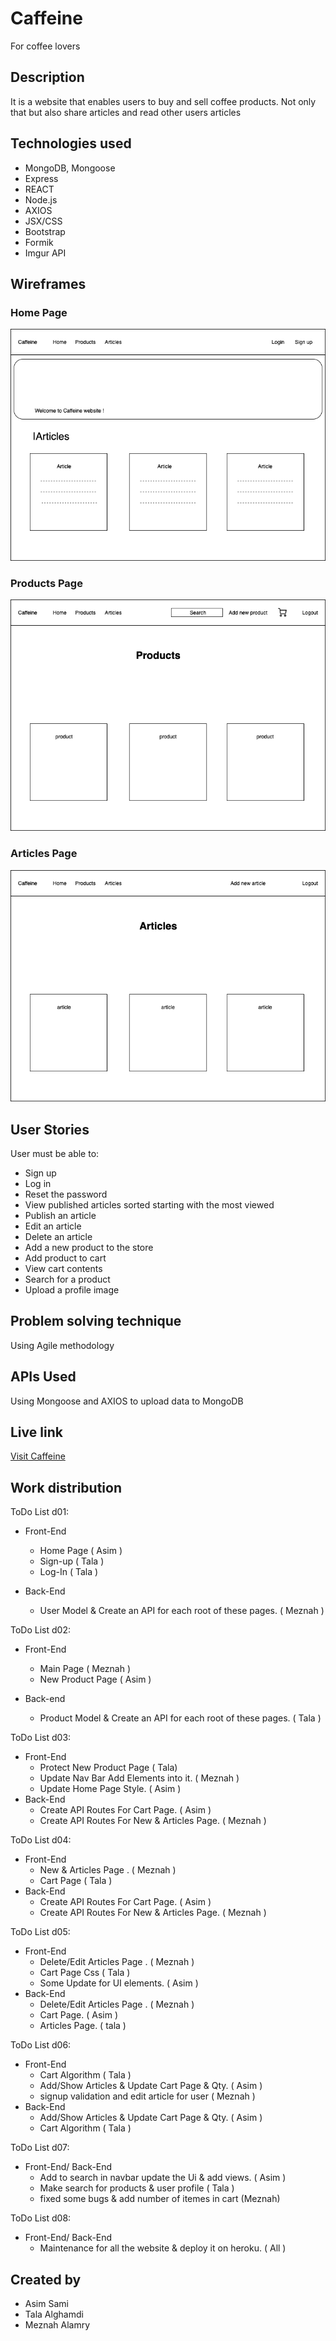 # Caffeine
For coffee lovers 
## Description
It is a website that enables users to buy and sell coffee products. Not only that but also share articles and read other users articles 

## Technologies used
* MongoDB, Mongoose
* Express
* REACT
* Node.js
* AXIOS
* JSX/CSS
* Bootstrap 
* Formik
* Imgur API

## Wireframes
### Home Page
![Wireframes](/Caffeine.png)
### Products Page
![Wireframes](/products.png)
### Articles Page
![Wireframes](/articles.png)

## User Stories
User must be able to:
* Sign up
* Log in 
* Reset the password
* View published articles sorted 
starting with the most viewed
* Publish an article 
* Edit an article
* Delete an article 
* Add a new product to the store
* Add product to cart
* View cart contents
* Search for a product
* Upload a profile image

## Problem solving technique 
Using Agile methodology

## APIs Used
Using Mongoose and AXIOS to upload data to MongoDB

## Live link
[Visit Caffeine](https://caffeine-e.herokuapp.com/)

## Work distribution
ToDo List d01:
* Front-End
  * Home Page ( Asim )
  * Sign-up  ( Tala )
  * Log-In ( Tala )

* Back-End
  * User Model & Create an API for each root of these pages. ( Meznah )


ToDo List d02:
* Front-End
  * Main Page ( Meznah )
  * New Product Page ( Asim )
  
* Back-end
  * Product Model & Create an API for each root of these pages. ( Tala )

ToDo List d03:
* Front-End
  * Protect New Product Page ( Tala)
  * Update Nav Bar Add Elements into it. ( Meznah )
  * Update Home Page Style. ( Asim )
 * Back-End
   * Create API Routes For Cart Page. ( Asim )
   * Create API Routes For New & Articles Page. ( Meznah )


ToDo List d04:
* Front-End
  * New & Articles Page . ( Meznah )
  * Cart Page  ( Tala )
* Back-End
  * Create API Routes For Cart Page. ( Asim )
  * Create API Routes For New & Articles Page. ( Meznah )

ToDo List d05:
* Front-End
  * Delete/Edit Articles Page . ( Meznah )
  * Cart Page Css  ( Tala )
  * Some Update for UI elements. ( Asim )
* Back-End
  * Delete/Edit Articles Page . ( Meznah )
  * Cart Page. ( Asim )
  * Articles Page. ( tala )

  
ToDo List d06:
* Front-End
  *  Cart Algorithm ( Tala )
  * Add/Show Articles & Update Cart Page & Qty. ( Asim )
  * signup validation and edit article for user ( Meznah )
* Back-End
  * Add/Show Articles & Update Cart Page & Qty. ( Asim )
  *  Cart Algorithm ( Tala )

ToDo List d07:
* Front-End/ Back-End
  * Add to search in navbar update the Ui & add views. ( Asim )
  * Make search for products & user profile ( Tala )
  * fixed some bugs & add number of itemes in cart (Meznah)

ToDo List d08:
* Front-End/ Back-End
  * Maintenance for all the website & deploy it on heroku. ( All )

## Created by 
* Asim Sami
* Tala Alghamdi
* Meznah Alamry